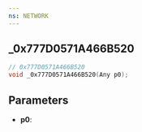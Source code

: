 ```yaml
---
ns: NETWORK
---
```

## _0x777D0571A466B520

```c
// 0x777D0571A466B520
void _0x777D0571A466B520(Any p0);
```

## Parameters
* **p0**:
